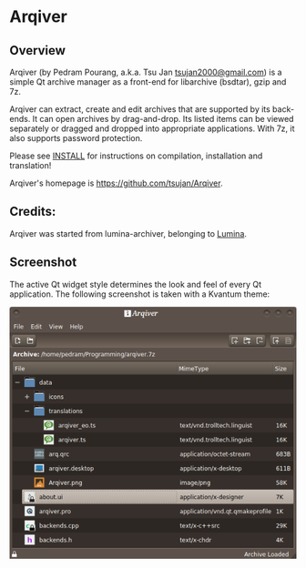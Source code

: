 # Arqiver

## Overview

Arqiver (by Pedram Pourang, a.k.a. Tsu Jan <tsujan2000@gmail.com>) is a simple Qt archive manager as a front-end for libarchive (bsdtar), gzip and 7z.

Arqiver can extract, create and edit archives that are supported by its back-ends. It can open archives by drag-and-drop. Its listed items can be viewed separately or dragged and dropped into appropriate applications. With 7z, it also supports password protection.

Please see [INSTALL](INSTALL) for instructions on compilation, installation and translation!

Arqiver's homepage is <https://github.com/tsujan/Arqiver>.

## Credits:

Arqiver was started from lumina-archiver, belonging to [Lumina](https://github.com/lumina-desktop/lumina).

## Screenshot

The active Qt widget style determines the look and feel of every Qt application. The following screenshot is taken with a Kvantum theme:

![Arqiver](data/Arqiver.png?raw=true "Arqiver")
